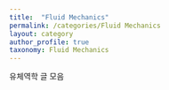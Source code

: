 ```yaml
---
title:  "Fluid Mechanics"
permalink: /categories/Fluid Mechanics
layout: category
author_profile: true
taxonomy: Fluid Mechanics
---
```


유체역학 글 모음
